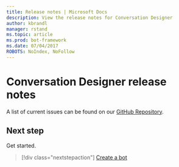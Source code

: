 ```yaml
---
title: Release notes | Microsoft Docs
description: View the release notes for Conversation Designer
author: kbrandl
manager: rstand
ms.topic: article
ms.prod: bot-framework
ms.date: 07/04/2017
ROBOTS: NoIndex, NoFollow
---
```


# Conversation Designer release notes

<!-- TODO: Add release notes TBD -->

A list of current issues can be found on our [GitHub Repository](https://github.com/Microsoft/BotBuilder/issues). 

## Next step
Get started.
> [!div class="nextstepaction"]
> [Create a bot](conversation-designer-create-bot.md)
